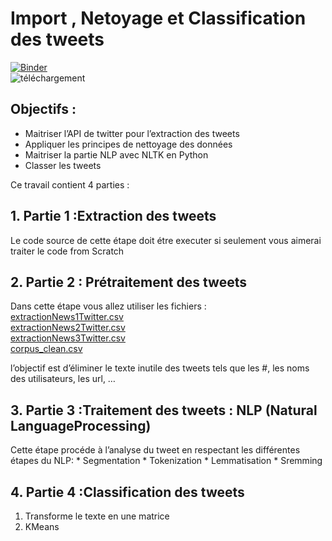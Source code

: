 # Import , Netoyage et Classification des tweets 
[![Binder](https://mybinder.org/badge_logo.svg)](https://mybinder.org/v2/gh/aminasridi/Import-Netoyage-et-Classification-des-tweets-/main) 
<br>
![téléchargement](https://user-images.githubusercontent.com/24653616/102296651-1a873680-3f4e-11eb-9c8a-6d5e629a1812.png)  

## Objectifs :
*   Maitriser l’API de twitter pour l’extraction des tweets
*   Appliquer les principes de nettoyage des données
*   Maitriser la partie NLP avec NLTK en Python
*   Classer les tweets

Ce travail contient 4 parties :
## 1.   Partie 1 :Extraction des tweets 
Le code source de cette étape doit étre executer si seulement vous aimerai traiter le code from Scratch
## 2.   Partie 2 : Prétraitement des tweets
Dans cette étape vous allez utiliser les fichiers : <br>
[extractionNews1Twitter.csv](https://github.com/aminasridi/Import-Netoyage-et-Classification-des-tweets-/blob/main/extractionNews1Twitter.csv)   
[extractionNews2Twitter.csv](https://github.com/aminasridi/Import-Netoyage-et-Classification-des-tweets-/blob/main/extractionNews2Twitter.csv)<br> 
[extractionNews3Twitter.csv](https://github.com/aminasridi/Import-Netoyage-et-Classification-des-tweets-/blob/main/extractionNews3Twitter.csv)<br> 
[corpus_clean.csv](https://github.com/aminasridi/Import-Netoyage-et-Classification-des-tweets-/blob/main/corpus_clean.csv)<br> 

l’objectif est d’éliminer le texte inutile des tweets tels que les #, les noms des utilisateurs, les url, …
## 3.   Partie 3 :Traitement des tweets : NLP (Natural LanguageProcessing)
 Cette étape procéde à l’analyse du tweet en respectant les différentes étapes du NLP:
                *   Segmentation 
                *   Tokenization
                *   Lemmatisation
                *   Sremming
## 4.   Partie 4 :Classification des tweets
1.    Transforme le texte en une matrice
2.    KMeans <br>


 



